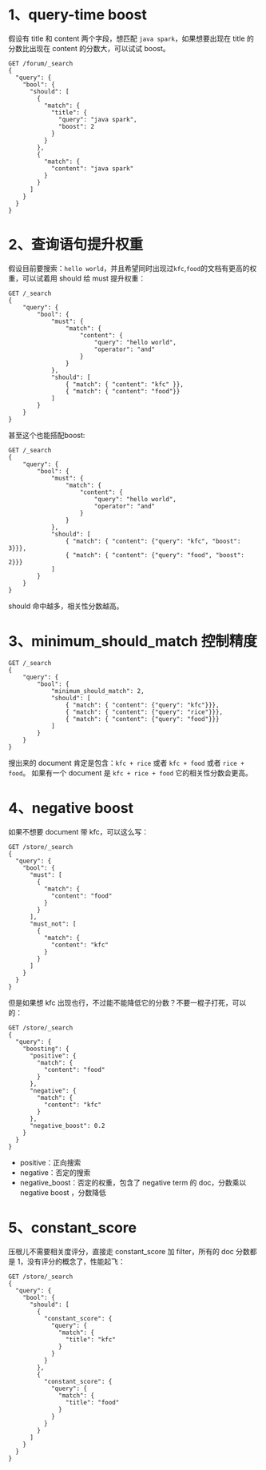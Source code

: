 # 1、query-time boost

假设有 title 和 content 两个字段，想匹配 `java spark`，如果想要出现在 title 的分数比出现在 content 的分数大，可以试试 boost。
```
GET /forum/_search
{
  "query": {
    "bool": {
      "should": [
        {
          "match": {
            "title": {
              "query": "java spark",
              "boost": 2
            }
          }
        },
        {
          "match": {
            "content": "java spark"
          }
        }
      ]
    }
  }
}
```

# 2、查询语句提升权重

假设目前要搜索：`hello world`，并且希望同时出现过`kfc`,`food`的文档有更高的权重，可以试着用 should 给 must 提升权重：
```
GET /_search
{
    "query": {
        "bool": {
            "must": {
                "match": {
                    "content": { 
                        "query": "hello world",
                        "operator": "and"
                    }
                }
            },
            "should": [ 
                { "match": { "content": "kfc" }},
                { "match": { "content": "food"}}
            ]
        }
    }
}
```
甚至这个也能搭配boost:
```
GET /_search
{
    "query": {
        "bool": {
            "must": {
                "match": {
                    "content": { 
                        "query": "hello world",
                        "operator": "and"
                    }
                }
            },
            "should": [ 
                { "match": { "content": {"query": "kfc", "boost": 3}}},
                { "match": { "content": {"query": "food", "boost": 2}}}            
            ]
        }
    }
}
```
should 命中越多，相关性分数越高。

# 3、minimum_should_match 控制精度

```
GET /_search
{
    "query": {
        "bool": {
            "minimum_should_match": 2,
            "should": [ 
                { "match": { "content": {"query": "kfc"}}},
                { "match": { "content": {"query": "rice"}}},
                { "match": { "content": {"query": "food"}}}            
            ]
        }
    }
}
```

搜出来的 document 肯定是包含：`kfc + rice` 或者 `kfc + food` 或者 `rice + food`。
如果有一个 document 是 `kfc + rice + food` 它的相关性分数会更高。


# 4、negative boost
如果不想要 document 带 kfc，可以这么写：
```
GET /store/_search
{
  "query": {
    "bool": {
      "must": [
        {
          "match": {
            "content": "food"
          }
        }
      ],
      "must_not": [
        {
          "match": {
            "content": "kfc"
          }
        }
      ]
    }
  }
}
```
但是如果想 kfc 出现也行，不过能不能降低它的分数？不要一棍子打死，可以的：
```
GET /store/_search
{
  "query": {
    "boosting": {
      "positive": {
        "match": {
          "content": "food"
        }
      },
      "negative": {
        "match": {
          "content": "kfc"
        }
      },
      "negative_boost": 0.2
    }
  }
}
```

* positive：正向搜索
* negative：否定的搜索
* negative_boost：否定的权重，包含了 negative term 的 doc，分数乘以 negative boost ，分数降低

# 5、constant_score
压根儿不需要相关度评分，直接走 constant_score 加 filter，所有的 doc 分数都是 1，没有评分的概念了，性能起飞：
```
GET /store/_search
{
  "query": {
    "bool": {
      "should": [
        {
          "constant_score": {
            "query": {
              "match": {
                "title": "kfc"
              }
            }
          }
        },
        {
          "constant_score": {
            "query": {
              "match": {
                "title": "food"
              }
            }
          }
        }
      ]
    }
  }
}
```
